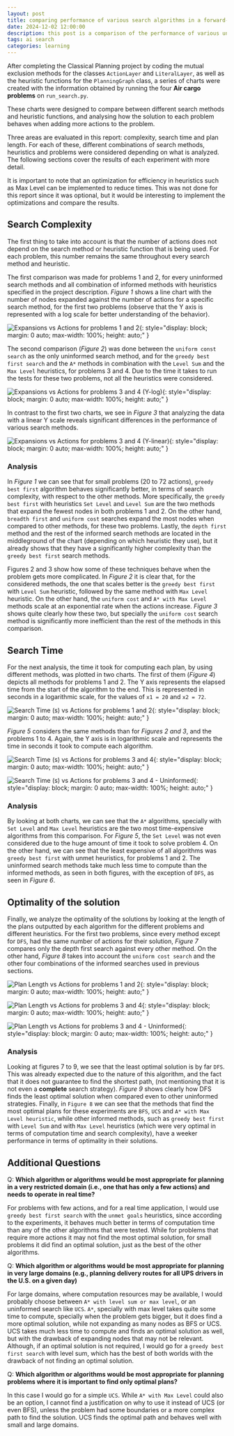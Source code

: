 ```yaml
---
layout: post
title: comparing performance of various search algorithms in a forward-planning agent
date: 2024-12-02 12:00:00
description: this post is a comparison of the performance of various uninformed and informed search algorithms
tags: ai search
categories: learning
---
```


After completing the Classical Planning project by coding the mutual exclusion methods for the classes `ActionLayer` and `LiteralLayer`, as well as the heuristic functions for the `PlanningGraph` class, a series of charts were created with the information obtained by running the four **Air cargo problems** on `run_search.py`.

These charts were designed to compare between different search methods and heuristic functions, and analysing how the solution to each problem behaves when adding more actions to the problem.

Three areas are evaluated in this report: complexity, search time and plan length. For each of these, different combinations of search methods, heuristics and problems were considered depending on what is analyzed. The following sections cover the results of each experiment with more detail.

It is important to note that an optimization for efficiency in heuristics such as Max Level can be implemented to reduce times. This was not done for this report since it was optional, but it would be interesting to implement the optimizations and compare the results.

## Search Complexity

The first thing to take into account is that the number of actions does not depend on the search method or heuristic function that is being used. For each problem, this number remains the same throughout every search method and heuristic.

The first comparison was made for problems 1 and 2, for every uninformed search methods and all combination of informed methods with heuristics specified in the project description. *Figure 1* shows a line chart with the number of nodes expanded against the number of actions for a specific search method, for the first two problems (observe that the Y axis is represented with a log scale for better understanding of the behavior).

![Expansions vs Actions for problems 1 and 2](/assets/img/rubric_1_all-1-2-B.png){: style="display: block; margin: 0 auto; max-width: 100%; height: auto;" }

The second comparison (*Figure 2*) was done between the `uniform const search` as the only uninformed search method, and for the `greedy best first search` and the `A*` methods in combination with the `Level Sum` and the `Max Level` heuristics, for problems 3 and 4. Due to the time it takes to run the tests for these two problems, not all the heuristics were considered.

![Expansions vs Actions for problems 3 and 4 (Y-log)](/assets/img/rubric_1_all-3-4.png){: style="display: block; margin: 0 auto; max-width: 100%; height: auto;" }

In contrast to the first two charts, we see in *Figure 3* that analyzing the data with a linear Y scale reveals significant differences in the performance of various search methods.

![Expansions vs Actions for problems 3 and 4 (Y-linear)](/assets/img/rubric_1_3-4-nolog.png){: style="display: block; margin: 0 auto; max-width: 100%; height: auto;" }

### Analysis

In *Figure 1* we can see that for small problems (20 to 72 actions), `greedy best first` algorithm behaves significantly better, in terms of search complexity, with respect to the other methods. More specifically, the `greedy best first` with heuristics `Set Level` and `Level Sum` are the two methods that expand the fewest nodes in both problems 1 and 2. On the other hand, `breadth first` and `uniform cost` searches expand the most nodes when compared to other methods, for these two problems. Lastly, the `depth first` method and the rest of the informed search methods are located in the middleground of the chart (depending on which heuristic they use), but it already shows that they have a significantly higher complexity than the `greedy best first` search methods.

Figures 2 and 3 show how some of these techniques behave when the problem gets more complicated. In *Figure 2* it is clear that, for the considered methods, the one that scales better is the `greedy best first` with `Level Sum` heuristic, followed by the same method with `Max Level` heuristic. On the other hand, the `uniform cost` and `A* with Max Level` methods scale at an exponential rate when the actions increase. *Figure 3* shows quite clearly how these two, but specially the `uniform cost` search method is significantly more inefficient than the rest of the methods in this comparison.

## Search Time

For the next analysis, the time it took for computing each plan, by using different methods, was plotted in two charts. The first of them (*Figure 4*) depicts all methods for problems 1 and 2. The Y axis represents the elapsed time from the start of the algorithm to the end. This is represented in seconds in a logarithmic scale, for the values of `x1 = 20` and `x2 = 72`.

![Search Time (s) vs Actions for problems 1 and 2](/assets/img/rubric_2_all-1-2.png){: style="display: block; margin: 0 auto; max-width: 100%; height: auto;" }

*Figure 5* considers the same methods than for *Figures 2 and 3*, and the problems 1 to 4. Again, the Y axis is in logarithmic scale and represents the time in seconds it took to compute each algorithm.

![Search Time (s) vs Actions for problems 3 and 4](/assets/img/rubric_2_all-3-4.png){: style="display: block; margin: 0 auto; max-width: 100%; height: auto;" }

![Search Time (s) vs Actions for problems 3 and 4 - Uninformed](/assets/img/rubric_2_uninformed-log.png){: style="display: block; margin: 0 auto; max-width: 100%; height: auto;" }

<!-- markdownlint-disable-next-line MD024 -->
### Analysis

By looking at both charts, we can see that the `A*` algorithms, specially with `Set Level` and `Max Level` heuristics are the two most time-expensive algorithms from this comparison. For *Figure 5*, the `Set Level` was not even considered due to the huge amount of time it took to solve problem 4. On the other hand, we can see that the least expensive of all algorithms was `greedy best first` with unmet heuristics, for problems 1 and 2. The uninformed search methods take much less time to compute than the informed methods, as seen in both figures, with the exception of `DFS`, as seen in *Figure 6*.

## Optimality of the solution

Finally, we analyze the optimality of the solutions by looking at the length of the plans outputted by each algorithm for the different problems and different heuristics. For the first two problems, since every method except for `DFS`, had the same number of actions for their solution, *Figure 7* compares only the depth first search against every other method. On the other hand, *Figure 8* takes into account the `uniform cost search` and the other four combinations of the informed searches used in previous sections.

![Plan Length vs Actions for problems 1 and 2](/assets/img/rubric_3_all-1-2-B.png){: style="display: block; margin: 0 auto; max-width: 100%; height: auto;" }

![Plan Length vs Actions for problems 3 and 4](/assets/img/rubric_3_all-3-4.png){: style="display: block; margin: 0 auto; max-width: 100%; height: auto;" }

![Plan Length vs Actions for problems 3 and 4 - Uninformed](/assets/img/rubric_3_uninformed.png){: style="display: block; margin: 0 auto; max-width: 100%; height: auto;" }

<!-- markdownlint-disable-next-line MD024 -->
### Analysis

Looking at figures 7 to 9, we see that the least optimal solution is by far `DFS`. This was already expected due to the nature of this algorithm, and the fact that it does not guarantee to find the shortest path, (not mentioning that it is not even a **complete** search strategy). *Figure 9* shows clearly how DFS finds the least optimal solution when compared even to other uninformed strategies. Finally, in `Figure 8` we can see that the methods that find the most optimal plans for these experiments are `BFS`, `UCS` and `A* with Max Level heuristic`, while other informed methods, such as `greedy best first` with `Level Sum` and with `Max Level` heuristics (which were very optimal in terms of computation time and search complexity), have a weeker performance in terms of optimality in their solutions.

## Additional Questions

Q: **Which algorithm or algorithms would be most appropriate for planning in a very restricted domain (i.e., one that has only a few actions) and needs to operate in real time?**

For problems with few actions, and for a real time application, I would use `greedy best first search` with the `unmet goals` heuristics, since according to the experiments, it behaves much better in terms of computation time than any of the other algorithms that were tested. While for problems that require more actions it may not find the most optimal solution, for small problems it did find an optimal solution, just as the best of the other algorithms.

Q: **Which algorithm or algorithms would be most appropriate for planning in very large domains (e.g., planning delivery routes for all UPS drivers in the U.S. on a given day)**

For large domains, where computation resources may be available, I would probably choose between `A* with level sum or max level`, or an uninformed search like `UCS`. `A*`, specially with max level takes quite some time to compute, specially when the problem gets bigger, but it does find a more optimal solution, while not expanding as many nodes as BFS or UCS. UCS takes much less time to compute and finds an optimal solution as well, but with the drawback of expanding nodes that may not be relevant. Although, if an optimal solution is not required, I would go for a `greedy best first search` with level sum, which has the best of both worlds with the drawback of not finding an optimal solution.

Q: **Which algorithm or algorithms would be most appropriate for planning problems where it is important to find only optimal plans?**

In this case I would go for a simple `UCS`. While `A* with Max Level` could also be an option, I cannot find a justification on why to use it instead of UCS (or even BFS), unless the problem had some boundaries or a more complex path to find the solution. UCS finds the optimal path and behaves well with small and large domains.
